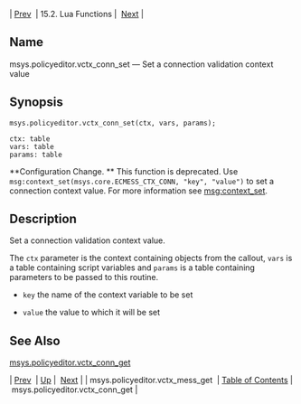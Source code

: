 | [Prev](lua.ref.msys.policyeditor.vctx_mess_get)  | 15.2. Lua Functions |  [Next](lua.ref.msys.policyeditor.vctx_conn_get.php) |

<a name="lua.ref.msys.policyeditor.vctx_conn_set"></a>
## Name

msys.policyeditor.vctx_conn_set — Set a connection validation context value

<a name="idp25141552"></a>
## Synopsis

`msys.policyeditor.vctx_conn_set(ctx, vars, params);`

```
ctx: table
vars: table
params: table
```

**Configuration Change. ** This function is deprecated. Use `msg:context_set(msys.core.ECMESS_CTX_CONN, "key", "value")` to set a connection context value. For more information see [msg:context_set](lua.ref.msg_context_set "msg:context_set").

<a name="idp25146912"></a>
## Description

Set a connection validation context value.

The `ctx` parameter is the context containing objects from the callout, `vars` is a table containing script variables and `params` is a table containing parameters to be passed to this routine.

*   `key` the name of the context variable to be set

*   `value` the value to which it will be set

<a name="idp25153280"></a>
## See Also

[msys.policyeditor.vctx_conn_get](lua.ref.msys.policyeditor.vctx_conn_get "msys.policyeditor.vctx_conn_get")

| [Prev](lua.ref.msys.policyeditor.vctx_mess_get)  | [Up](lua.function.details.php) |  [Next](lua.ref.msys.policyeditor.vctx_conn_get.php) |
| msys.policyeditor.vctx_mess_get  | [Table of Contents](index) |  msys.policyeditor.vctx_conn_get |
